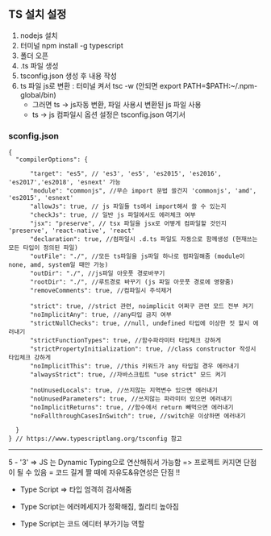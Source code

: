<h2>TS 설치 설정</h2>

1. nodejs 설치
2. 터미널 npm install -g typescript
3. 폴더 오픈
4. .ts 파일 생성
5. tsconfig.json 생성 후 내용 작성
6. ts 파일 js로 변환 : 터미널 켜서 tsc -w (안되면 export PATH=$PATH:~/.npm-global/bin)
   - 그러면 ts -> js자동 변환, 파일 사용시 변환된 js 파일 사용
   - ts -> js 컴파일시 옵션 설정은 tsconfig.json 여기서

<h3>sconfig.json</h3>
  
    { 
      "compilerOptions": { 
    
          "target": "es5", // 'es3', 'es5', 'es2015', 'es2016', 'es2017','es2018', 'esnext' 가능
          "module": "commonjs", //무슨 import 문법 쓸건지 'commonjs', 'amd', 'es2015', 'esnext'
          "allowJs": true, // js 파일들 ts에서 import해서 쓸 수 있는지 
          "checkJs": true, // 일반 js 파일에서도 에러체크 여부 
          "jsx": "preserve", // tsx 파일을 jsx로 어떻게 컴파일할 것인지 'preserve', 'react-native', 'react'
          "declaration": true, //컴파일시 .d.ts 파일도 자동으로 함께생성 (현재쓰는 모든 타입이 정의된 파일)
          "outFile": "./", //모든 ts파일을 js파일 하나로 컴파일해줌 (module이 none, amd, system일 때만 가능)
          "outDir": "./", //js파일 아웃풋 경로바꾸기
          "rootDir": "./", //루트경로 바꾸기 (js 파일 아웃풋 경로에 영향줌)
          "removeComments": true, //컴파일시 주석제거 
  
          "strict": true, //strict 관련, noimplicit 어쩌구 관련 모드 전부 켜기
          "noImplicitAny": true, //any타입 금지 여부
          "strictNullChecks": true, //null, undefined 타입에 이상한 짓 할시 에러내기 
          "strictFunctionTypes": true, //함수파라미터 타입체크 강하게 
          "strictPropertyInitialization": true, //class constructor 작성시 타입체크 강하게
          "noImplicitThis": true, //this 키워드가 any 타입일 경우 에러내기
          "alwaysStrict": true, //자바스크립트 "use strict" 모드 켜기
  
          "noUnusedLocals": true, //쓰지않는 지역변수 있으면 에러내기
          "noUnusedParameters": true, //쓰지않는 파라미터 있으면 에러내기
          "noImplicitReturns": true, //함수에서 return 빼먹으면 에러내기 
          "noFallthroughCasesInSwitch": true, //switch문 이상하면 에러내기 
          
      } 
    } // https://www.typescriptlang.org/tsconfig 참고
 
---

5 - '3' => JS 는 Dynamic Typing으로 연산해줘서 가능함 => 프로젝트 커지면 단점이 될 수 있음 = 코드 길게 짤 때에 자유도&유연성은 단점 !!<br>
 
- Type Script => 타입 엄격히 검사해줌

- Type Script는 에러메세지가 정확해짐, 퀄리티 높아짐

- Type Script는 코드 에디터 부가기능 역할
